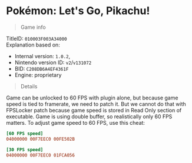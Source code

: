 # Pokémon: Let's Go, Pikachu!

> Game info

TitleID: `010003F003A34000`<br>
Explanation based on:
- Internal version: `1.0.2`, 
- Nintendo version ID: `v2`/`v131072`
- BID: `C208DB6A4EF4361F`
- Engine: proprietary

> Details

Game can be unlocked to 60 FPS with plugin alone, but because game speed is tied to framerate, we need to patch it. But we cannot do that with FPSLocker patch because game speed is stored in Read Only section of executable. Game is using double buffer, so realistically only 60 FPS matters. To adjust game speed to 60 FPS, use this cheat:

```ini
[60 FPS speed]
04000000 00F7EEC0 00FE502B

[30 FPS speed]
04000000 00F7EEC0 01FCA056
```